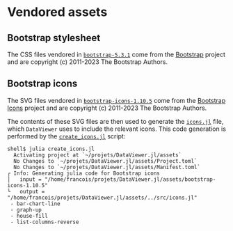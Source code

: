# Vendored assets

## Bootstrap stylesheet

The CSS files vendored in [`bootstrap-5.3.1`](bootstrap-5.3.1) come from the
[Bootstrap](https://github.com/twbs/bootstrap) project and are
copyright (c) 2011-2023 The Bootstrap Authors.

## Bootstrap icons

The SVG files vendored in [`bootstrap-icons-1.10.5`](bootstrap-icons-1.10.5)
come from the [Bootstrap Icons](https://github.com/twbs/icons) project and are
copyright (c) 2011-2023 The Bootstrap Authors.

The contents of these SVG files are then used to generate the
[`icons.jl`](../src/icons.jl) file, which `DataViewer` uses to include the
relevant icons. This code generation is performed by the
[`create_icons.jl`](create_icons.jl) script:

```
shell$ julia create_icons.jl
  Activating project at `~/projets/DataViewer.jl/assets`
  No Changes to `~/projets/DataViewer.jl/assets/Project.toml`
  No Changes to `~/projets/DataViewer.jl/assets/Manifest.toml`
┌ Info: Generating julia code for Bootstrap icons
│   input = "/home/francois/projets/DataViewer.jl/assets/bootstrap-icons-1.10.5"
└   output = "/home/francois/projets/DataViewer.jl/assets/../src/icons.jl"
 - bar-chart-line
 - graph-up
 - house-fill
 - list-columns-reverse
```
